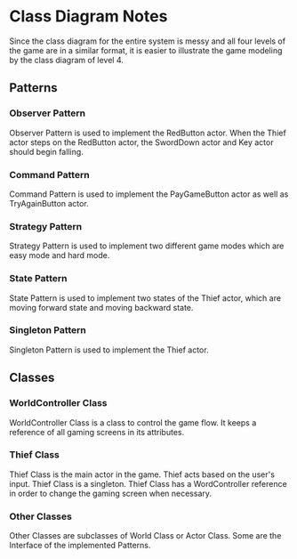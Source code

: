 # Class Diagram Notes

Since the class diagram for the entire system is messy and all four levels of the game are in a similar format, it is easier to illustrate the game modeling by the class diagram of level 4.

## Patterns

### Observer Pattern
Observer Pattern is used to implement the RedButton actor. When the Thief actor steps on the RedButton actor, the SwordDown actor and Key actor should begin falling.

### Command Pattern
Command Pattern is used to implement the PayGameButton actor as well as TryAgainButton actor.

### Strategy Pattern
Strategy Pattern is used to implement two different game modes which are easy mode and hard mode.

### State Pattern
State Pattern is used to implement two states of the Thief actor, which are moving forward state and moving backward state.

### Singleton Pattern
Singleton Pattern is used to implement the Thief actor.

## Classes

### WorldController Class
WorldController Class is a class to control the game flow. It keeps a reference of all gaming screens in its attributes.

### Thief Class
Thief Class is the main actor in the game. Thief acts based on the user's input. Thief Class is a singleton. Thief Class has a WordController reference in order to change the gaming screen when necessary.

### Other Classes
Other Classes are subclasses of World Class or Actor Class. Some are the Interface of the implemented Patterns.

